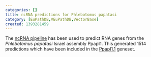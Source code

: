 ```yaml
---
categories: []
title: ncRNA predictions for Phlebotomus papatasi
category: [EuPathDB,VEuPathDB,VectorBase]
created: 1393281459
---
```

The <a href="/info/genome/genebuild/ncrna.html">ncRNA pipeline</a> has been used to predict RNA genes from the <em>Phlebotomus papatasi</em> Israel assembly PpapI1. This generated 1514 predictions which have been included in the <a href="/organisms/phlebotomus-papatasi/israel/PpapI1.1">PpapI1.1</a> geneset.
